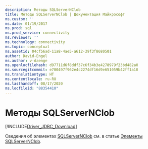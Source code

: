 ```yaml
---
description: Методы SQLServerNClob
title: Методы SQLServerNClob | Документация Майкрософт
ms.custom: ''
ms.date: 01/19/2017
ms.prod: sql
ms.prod_service: connectivity
ms.reviewer: ''
ms.technology: connectivity
ms.topic: conceptual
ms.assetid: 04cf56ad-11a8-4ae5-a612-39f3f8680501
author: David-Engel
ms.author: v-daenge
ms.openlocfilehash: d97711d6f8ddf37c6f34b3e4278979f23bd482a0
ms.sourcegitcommit: e700497f962e4c2274df16d9e651059b42ff1a10
ms.translationtype: HT
ms.contentlocale: ru-RU
ms.lasthandoff: 08/17/2020
ms.locfileid: "88354410"
---
```

# <a name="sqlservernclob-methods"></a>Методы SQLServerNClob
[!INCLUDE[Driver_JDBC_Download](../../../includes/driver_jdbc_download.md)]

  Сведения об элементах [SQLServerNClob](../../../connect/jdbc/reference/sqlservernclob-class.md) см. в статье [Элементы SQLServerNClob](../../../connect/jdbc/reference/sqlservernclob-members.md).  
  
  
